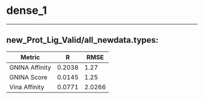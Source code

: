 # dense_1
 -----
## new_Prot_Lig_Valid/all_newdata.types:
Metric | R | RMSE
-----|-----|-----
GNINA Affinity | 0.2038 | 1.27 
GNINA Score | 0.0145 | 1.25
Vina Affinity | 0.0771 | 2.0266